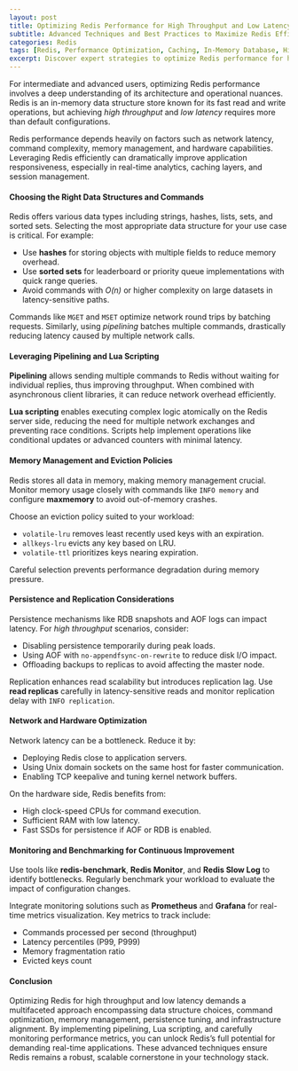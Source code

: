 ```yaml
---
layout: post
title: Optimizing Redis Performance for High Throughput and Low Latency Use Cases
subtitle: Advanced Techniques and Best Practices to Maximize Redis Efficiency for Demanding Applications
categories: Redis
tags: [Redis, Performance Optimization, Caching, In-Memory Database, High Throughput, Low Latency, Scalability, Big Data]
excerpt: Discover expert strategies to optimize Redis performance for high throughput and low latency applications, enhancing scalability and responsiveness in demanding environments.
---
```

For intermediate and advanced users, optimizing Redis performance involves a deep understanding of its architecture and operational nuances. Redis is an in-memory data structure store known for its fast read and write operations, but achieving *high throughput* and *low latency* requires more than default configurations.

Redis performance depends heavily on factors such as network latency, command complexity, memory management, and hardware capabilities. Leveraging Redis efficiently can dramatically improve application responsiveness, especially in real-time analytics, caching layers, and session management.

#### Choosing the Right Data Structures and Commands

Redis offers various data types including strings, hashes, lists, sets, and sorted sets. Selecting the most appropriate data structure for your use case is critical. For example:

- Use **hashes** for storing objects with multiple fields to reduce memory overhead.
- Use **sorted sets** for leaderboard or priority queue implementations with quick range queries.
- Avoid commands with *O(n)* or higher complexity on large datasets in latency-sensitive paths.

Commands like `MGET` and `MSET` optimize network round trips by batching requests. Similarly, using *pipelining* batches multiple commands, drastically reducing latency caused by multiple network calls.

#### Leveraging Pipelining and Lua Scripting

**Pipelining** allows sending multiple commands to Redis without waiting for individual replies, thus improving throughput. When combined with asynchronous client libraries, it can reduce network overhead efficiently.

**Lua scripting** enables executing complex logic atomically on the Redis server side, reducing the need for multiple network exchanges and preventing race conditions. Scripts help implement operations like conditional updates or advanced counters with minimal latency.

#### Memory Management and Eviction Policies

Redis stores all data in memory, making memory management crucial. Monitor memory usage closely with commands like `INFO memory` and configure **maxmemory** to avoid out-of-memory crashes.

Choose an eviction policy suited to your workload:

- `volatile-lru` removes least recently used keys with an expiration.
- `allkeys-lru` evicts any key based on LRU.
- `volatile-ttl` prioritizes keys nearing expiration.

Careful selection prevents performance degradation during memory pressure.

#### Persistence and Replication Considerations

Persistence mechanisms like RDB snapshots and AOF logs can impact latency. For *high throughput* scenarios, consider:

- Disabling persistence temporarily during peak loads.
- Using AOF with `no-appendfsync-on-rewrite` to reduce disk I/O impact.
- Offloading backups to replicas to avoid affecting the master node.

Replication enhances read scalability but introduces replication lag. Use **read replicas** carefully in latency-sensitive reads and monitor replication delay with `INFO replication`.

#### Network and Hardware Optimization

Network latency can be a bottleneck. Reduce it by:

- Deploying Redis close to application servers.
- Using Unix domain sockets on the same host for faster communication.
- Enabling TCP keepalive and tuning kernel network buffers.

On the hardware side, Redis benefits from:

- High clock-speed CPUs for command execution.
- Sufficient RAM with low latency.
- Fast SSDs for persistence if AOF or RDB is enabled.

#### Monitoring and Benchmarking for Continuous Improvement

Use tools like **redis-benchmark**, **Redis Monitor**, and **Redis Slow Log** to identify bottlenecks. Regularly benchmark your workload to evaluate the impact of configuration changes.

Integrate monitoring solutions such as **Prometheus** and **Grafana** for real-time metrics visualization. Key metrics to track include:

- Commands processed per second (throughput)
- Latency percentiles (P99, P999)
- Memory fragmentation ratio
- Evicted keys count

#### Conclusion

Optimizing Redis for high throughput and low latency demands a multifaceted approach encompassing data structure choices, command optimization, memory management, persistence tuning, and infrastructure alignment. By implementing pipelining, Lua scripting, and carefully monitoring performance metrics, you can unlock Redis’s full potential for demanding real-time applications. These advanced techniques ensure Redis remains a robust, scalable cornerstone in your technology stack.

